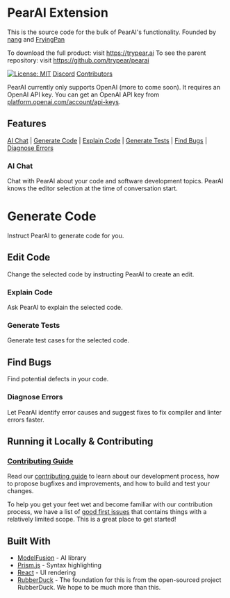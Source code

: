 # PearAI Extension

This is the source code for the bulk of PearAI's functionality. Founded by [nang](https://youtube.com/nang88) and [FryingPan](https://youtube.com/@FryingPan)

To download the full product: visit https://trypear.ai
To see the parent repository: visit https://github.com/trypear/pearai

<!-- prettier-ignore-start -->
[![License: MIT](https://img.shields.io/badge/License-MIT-yellow.svg)](https://opensource.org/licenses/MIT)
[Discord](https://discord.gg/dYEy3pma)
[Contributors](#contributors)
<!-- prettier-ignore-end -->

PearAI currently only supports OpenAI (more to come soon). It requires an OpenAI API key. You can get an OpenAI API key from [platform.openai.com/account/api-keys](https://platform.openai.com/account/api-keys).

## Features

[AI Chat](#ai-chat) | [Generate Code](#generate-code) | [Explain Code](#explain-code) | [Generate Tests](#generate-tests) | [Find Bugs](#find-bugs) | [Diagnose Errors](#diagnose-errors)

### AI Chat

Chat with PearAI about your code and software development topics. PearAI knows the editor selection at the time of conversation start.

# Generate Code

Instruct PearAI to generate code for you.

## Edit Code

Change the selected code by instructing PearAI to create an edit.

### Explain Code

Ask PearAI to explain the selected code.

### Generate Tests

Generate test cases for the selected code.

## Find Bugs

Find potential defects in your code.

### Diagnose Errors

Let PearAI identify error causes and suggest fixes to fix compiler and linter errors faster.

## Running it Locally & Contributing

### [Contributing Guide](CONTRIBUTING.md)

Read our [contributing guide](CONTRIBUTING.md) to learn about our development process, how to propose bugfixes and improvements, and how to build and test your changes.

To help you get your feet wet and become familiar with our contribution process, we have a list of [good first issues](https://github.com/trypear/pearai-extension/issues?q=is%3Aopen+is%3Aissue+label%3A%22good+first+issue%22) that contains things with a relatively limited scope. This is a great place to get started!

## Built With

- [ModelFusion](https://modelfusion/dev) - AI library
- [Prism.js](https://prismjs.com/) - Syntax highlighting
- [React](https://reactjs.org/) - UI rendering
- [RubberDuck](https://github.com/rubberduck-ai/rubberduck-vscode) - The foundation for this is from the open-sourced project RubberDuck. We hope to be much more than this.
